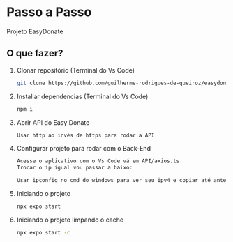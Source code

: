 # Passo a Passo

Projeto EasyDonate

## O que fazer?

1. Clonar repositório (Terminal do Vs Code)

   ```bash
   git clone https://github.com/guilherme-rodrigues-de-queiroz/easydonate.git
   ```

2. Installar dependencias (Terminal do Vs Code)

   ```bash
   npm i
   ```

3. Abrir API do Easy Donate
   ```bash
   Usar http ao invés de https para rodar a API
   ```

5. Configurar projeto para rodar com o Back-End

   ```bash
   Acesse o aplicativo com o Vs Code vá em API/axios.ts
   Trocar o ip igual vou passar a baixo:
   
   Usar ipconfig no cmd do windows para ver seu ipv4 e copiar até antes da porta. Ex: 192.168.0.1 e deixar com a porta 5062
   ```

6. Iniciando o projeto
   ```bash
   npx expo start
   ```

7. Iniciando o projeto limpando o cache
   ```bash
   npx expo start -c
   ```
